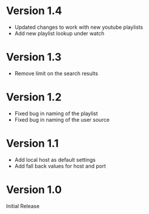 # Version 1.4 #

  * Updated changes to work with new youtube playlists
  * Add new playlist lookup under watch


# Version 1.3 #

  * Remove limit on the search results

# Version 1.2 #

  * Fixed bug in naming of the playlist
  * Fixed bug in naming of the user source


# Version 1.1 #

  * Add local host as default settings
  * Add fall back values for host and port

# Version 1.0 #

Initial Release